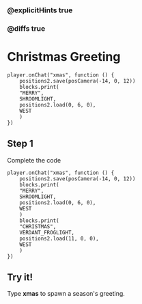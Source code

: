 ### @explicitHints true

### @diffs true

# Christmas Greeting

```template
player.onChat("xmas", function () {
    positions2.save(posCamera(-14, 0, 12))
    blocks.print(
    "MERRY",
    SHROOMLIGHT,
    positions2.load(0, 6, 0),
    WEST
    )
})
```

## Step 1

Complete the code

```blocks
player.onChat("xmas", function () {
    positions2.save(posCamera(-14, 0, 12))
    blocks.print(
    "MERRY",
    SHROOMLIGHT,
    positions2.load(0, 6, 0),
    WEST
    )
    blocks.print(
    "CHRISTMAS",
    VERDANT_FROGLIGHT,
    positions2.load(11, 0, 0),
    WEST
    )
})
```

## Try it!

Type **xmas** to spawn a season's greeting.